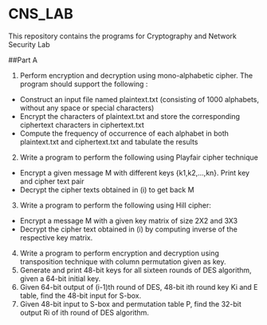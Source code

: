 # CNS_LAB
This repository contains the programs for Cryptography and Network Security Lab

##Part A
1. Perform encryption and decryption using mono-alphabetic cipher. The program should support the following :
* Construct an input file named plaintext.txt (consisting of 1000 alphabets, without any space or special characters)
* Encrypt the characters of plaintext.txt and store the corresponding ciphertext characters in ciphertext.txt
* Compute the frequency of occurrence of each alphabet in both plaintext.txt and ciphertext.txt and tabulate the results
2. Write a program to perform the following using Playfair cipher technique
* Encrypt a given message M with different keys {k1,k2,...,kn}. Print key and cipher text pair
* Decrypt the cipher texts obtained in (i) to get back M
3. Write a program to perform the following using Hill cipher:
* Encrypt a message M with a given key matrix of size 2X2 and 3X3
* Decrypt the cipher text obtained in (i) by computing inverse of the respective key matrix.
4. Write a program to perform encryption and decryption using transposition technique with column permutation given as key.
5. Generate and print 48-bit keys for all sixteen rounds of DES algorithm, given a 64-bit initial key.
6. Given 64-bit output of (i-1)th round of DES, 48-bit ith round key Ki and E table, find the 48-bit input for S-box.
7. Given 48-bit input to S-box and permutation table P, find the 32-bit output Ri of ith round of DES algorithm.

